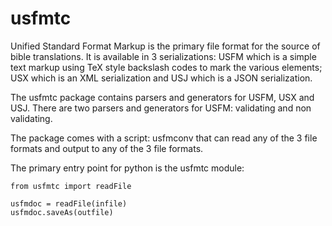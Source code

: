 # usfmtc

Unified Standard Format Markup is the primary file format for the source of
bible translations. It is available in 3 serializations: USFM which is a simple
text markup using TeX style backslash codes to mark the various elements; USX
which is an XML serialization and USJ which is a JSON serialization.

The usfmtc package contains parsers and generators for USFM, USX and USJ. There
are two parsers and generators for USFM: validating and non validating.

The package comes with a script: usfmconv that can read any of the 3 file
formats and output to any of the 3 file formats.

The primary entry point for python is the usfmtc module:

```
from usfmtc import readFile

usfmdoc = readFile(infile)
usfmdoc.saveAs(outfile)
```

